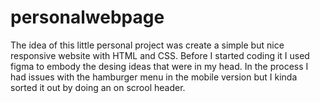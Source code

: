 # personalwebpage
The idea of this little personal project was create a simple but nice responsive website with HTML and CSS. Before I started coding it I used figma to embody the desing ideas that were in my head. 
In the process I had issues with the hamburger menu in the mobile version but I kinda sorted it out by doing an on scrool header. 
